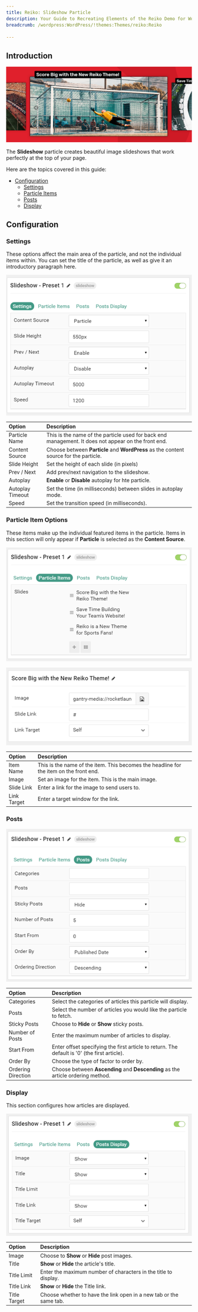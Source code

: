 ```yaml
---
title: Reiko: Slideshow Particle
description: Your Guide to Recreating Elements of the Reiko Demo for WordPress
breadcrumb: /wordpress:WordPress/!themes:Themes/reiko:Reiko

---
```


## Introduction

![](assets/particle_slideshow1.png)

The **Slideshow** particle creates beautiful image slideshows that work perfectly at the top of your page.

Here are the topics covered in this guide:

* [Configuration](#configuration)
    - [Settings](#settings)
    - [Particle Items](#particle-item-options)
    - [Posts](#posts)
    - [Display](#display)

## Configuration

### Settings 

These options affect the main area of the particle, and not the individual items within. You can set the title of the particle, as well as give it an introductory paragraph here.

![](assets/particle_slideshow2.png)

| Option           | Description                                                                                         |
| :-----           | :-----                                                                                              |
| Particle Name    | This is the name of the particle used for back end management. It does not appear on the front end. |
| Content Source   | Choose between **Particle** and **WordPress** as the content source for the particle.               |
| Slide Height     | Set the height of each slide (in pixels)                                                            |
| Prev / Next      | Add prev/next navigation to the slideshow.                                                          |
| Autoplay         | **Enable** or **Disable** autoplay for hte particle.                                                |
| Autoplay Timeout | Set the time (in milliseconds) between slides in autoplay mode.                                     |
| Speed            | Set the transition speed (in milliseconds).                                                         |

### Particle Item Options

These items make up the individual featured items in the particle. Items in this section will only appear if **Particle** is selected as the **Content Source**.

![](assets/particle_slideshow3.png)

![](assets/particle_slideshow4.png)

| Option        | Description                                                                            |
| :-----        | :-----                                                                                 |
| Item Name     | This is the name of the item. This becomes the headline for the item on the front end. |
| Image         | Set an image for the item. This is the main image.                                     |
| Slide Link    | Enter a link for the image to send users to.                                           |
| Link Target   | Enter a target window for the link.                                                    |

### Posts

![](assets/particle_slideshow5.png)

| Option             | Description                                                                                  |
| :-----             | :-----                                                                                       |
| Categories         | Select the categories of articles this particle will display.                                |
| Posts              | Select the number of articles you would like the particle to fetch.                          |
| Sticky Posts       | Choose to **Hide** or **Show** sticky posts.                                                 |
| Number of Posts    | Enter the maximum number of articles to display.                                             |
| Start From         | Enter offset specifying the first article to return. The default is '0' (the first article). |
| Order By           | Choose the type of factor to order by.                                                       |
| Ordering Direction | Choose between **Ascending** and **Descending** as the article ordering method.              |

### Display

This section configures how articles are displayed.

![](assets/particle_slideshow6.png)

| Option         | Description                                                        |
| :-----         | :-----                                                             |
| Image          | Choose to **Show** or **Hide** post images.                        |
| Title          | **Show** or **Hide** the article's title.                          |
| Title Limit    | Enter the maximum number of characters in the title to display.    |
| Title Link     | **Show** or **Hide** the Title link.                               |
| Title Target   | Choose whether to have the link open in a new tab or the same tab. |
